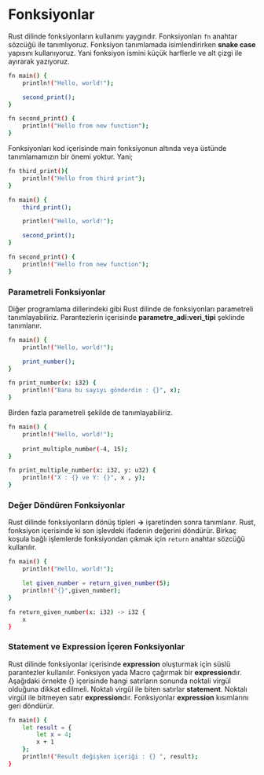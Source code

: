 # Fonksiyonlar
Rust dilinde fonksiyonların kullanımı yaygındır. Fonksiyonları `fn` anahtar sözcüğü ile tanımlıyoruz. 
Fonksiyon tanımlamada isimlendirirken **snake case** yapısını kullanıyoruz. Yani fonksiyon ismini küçük harflerle ve alt çizgi ile ayırarak yazıyoruz.
```sh
fn main() {
    println!("Hello, world!");

    second_print();
}

fn second_print() {
    println!("Hello from new function");
}
```
Fonksiyonları kod içerisinde main fonksiyonun altında veya üstünde tanımlamamızın bir önemi yoktur. Yani;
```sh
fn third_print(){
    println!("Hello from third print");
}

fn main() {
    third_print();

    println!("Hello, world!");

    second_print();
}

fn second_print() {
    println!("Hello from new function");
}
```
### Parametreli Fonksiyonlar
Diğer programlama dillerindeki gibi Rust dilinde de fonksiyonları parametreli tanımlayabiliriz.
Parantezlerin içerisinde **parametre_adi:veri_tipi** şeklinde tanımlanır.
```sh
fn main() {
    println!("Hello, world!");

    print_number();
}

fn print_number(x: i32) {
    println!("Bana bu sayıyı gönderdin : {}", x);
}
```
Birden fazla parametreli şekilde de tanımlayabiliriz.
```sh
fn main() {
    println!("Hello, world!");
    
    print_multiple_number(-4, 15);
}

fn print_multiple_number(x: i32, y: u32) {
    println!("X : {} ve Y: {}", x , y);
}
```
### Değer Döndüren Fonksiyonlar
Rust dilinde fonksiyonların dönüş tipleri **->** işaretinden sonra tanımlanır.
Rust, fonksiyon içerisinde ki son işlevdeki ifadenin değerini döndürür.
Birkaç koşula bağlı işlemlerde fonksiyondan çıkmak için `return` anahtar sözcüğü kullanılır.
```sh
fn main() {
    println!("Hello, world!");

    let given_number = return_given_number(5);
    println!("{}",given_number);
}

fn return_given_number(x: i32) -> i32 {
    x
}
```
### Statement ve Expression İçeren Fonksiyonlar
Rust dilinde fonksiyonlar içerisinde **expression** oluşturmak için süslü parantezler kullanılır.
Fonksiyon yada Macro çağırmak bir **expression**dır. 
Aşağıdaki örnekte {} içerisinde hangi satırların sonunda noktali virgül olduğuna dikkat edilmeli. 
Noktalı virgül ile biten satırlar **statement**. Noktalı virgül ile bitmeyen satır **expression**dır.
Fonksiyonlar **expression** kısımlarını geri döndürür.
```sh
fn main() {
    let result = {
        let x = 4;
        x + 1
    };
    println!("Result değişken içeriği : {} ", result);
}
```